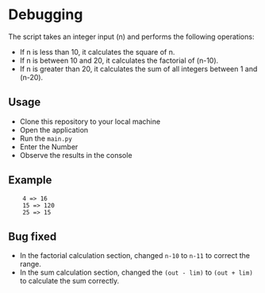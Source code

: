 # Debugging

The script takes an integer input (n) and performs the following operations:

* If n is less than 10, it calculates the square of n.
* If n is between 10 and 20, it calculates the factorial of (n-10).
* If n is greater than 20, it calculates the sum of all integers between 1 and (n-20).


## Usage

* Clone this repository to your local machine
* Open the application 
* Run the `main.py`
* Enter the Number
* Observe the results in the console


## Example
````
    4 => 16
    15 => 120
    25 => 15
````

## Bug fixed

* In the factorial calculation section, changed `n-10` to `n-11` to correct the range.
* In the sum calculation section, changed the `(out - lim)` to `(out + lim)` to calculate the sum correctly.